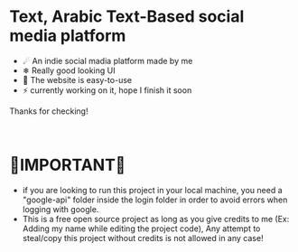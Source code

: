 <h1>Text, Arabic Text-Based social media platform</h1>
<ul>
  <li>☄ An indie social madia platform made by me</li>
  <li>❄ Really good looking UI</li>
  <li>🌌 The website is easy-to-use</li>
  <li>⚡ currently working on it, hope I finish it soon</li>
</ul>
<p>Thanks for checking!</p>
<br>
<h1>🚨IMPORTANT🚨</h1>
<ul>
  <li>if you are looking to run this project in your local machine, you need a "google-api" folder inside the login folder in order to avoid errors when logging with google.</li>
  <li>This is a free open source project as long as you give credits to me (Ex: Adding my name while editing the project code), Any attempt to steal/copy this project without credits is not allowed in any case!</li>
</ul>
